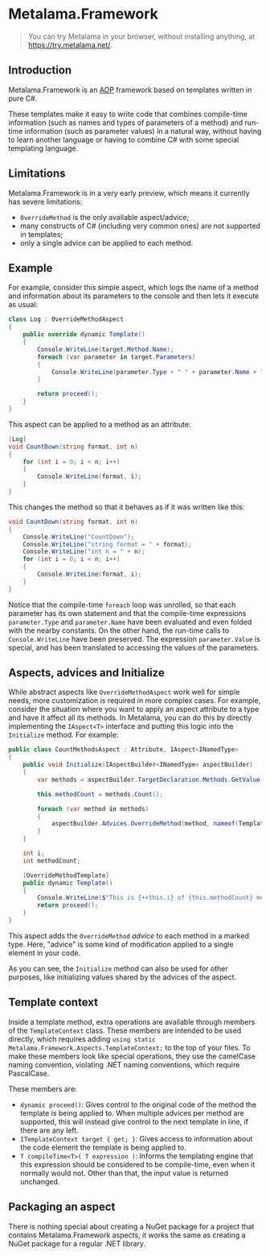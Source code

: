 # Metalama.Framework

> You can try Metalama in your browser, without installing anything, at <https://try.metalama.net/>.

## Introduction

Metalama.Framework is an [AOP](https://en.wikipedia.org/wiki/Aspect-oriented_programming) framework based on templates written in pure C#.

These templates make it easy to write code that combines compile-time information (such as names and types of parameters of a method) and run-time information (such as parameter values) in a natural way, without having to learn another language or having to combine C# with some special templating language.

## Limitations

Metalama.Framework is in a very early preview, which means it currently has severe limitations:

- `OverrideMethod` is the only available aspect/advice;
- many constructs of C# (including very common ones) are not supported in templates;
- only a single advice can be applied to each method.

## Example

For example, consider this simple aspect, which logs the name of a method and information about its parameters to the console and then lets it execute as usual:

```c#
class Log : OverrideMethodAspect
{
    public override dynamic Template()
    {
        Console.WriteLine(target.Method.Name);
        foreach (var parameter in target.Parameters)
        {
            Console.WriteLine(parameter.Type + " " + parameter.Name + " = " + parameter.Value);
        }

        return proceed();
    }
}
```

This aspect can be applied to a method as an attribute:

```c#
[Log]
void CountDown(string format, int n)
{
    for (int i = 0; i < n; i++)
    {
        Console.WriteLine(format, i);
    }
}
```

This changes the method so that it behaves as if it was written like this:

```c#
void CountDown(string format, int n)
{
    Console.WriteLine("CountDown");
    Console.WriteLine("string format = " + format);
    Console.WriteLine("int n = " + n);
    for (int i = 0; i < n; i++)
    {
        Console.WriteLine(format, i);
    }
}
```

Notice that the compile-time `foreach` loop was unrolled, so that each parameter has its own statement and that the compile-time expressions `parameter.Type` and `parameter.Name` have been evaluated and even folded with the nearby constants. On the other hand, the run-time calls to `Console.WriteLine` have been preserved. The expression `parameter.Value` is special, and has been translated to accessing the values of the parameters.

## Aspects, advices and Initialize

While abstract aspects like `OverrideMethodAspect` work well for simple needs, more customization is required in more complex cases. For example, consider the situation where you want to apply an aspect attribute to a type and have it affect all its methods. In Metalama, you can do this by directly implementing the `IAspect<T>` interface and putting this logic into the `Initialize` method. For example:

```c#
public class CountMethodsAspect : Attribute, IAspect<INamedType>
{
    public void Initialize(IAspectBuilder<INamedType> aspectBuilder)
    {
        var methods = aspectBuilder.TargetDeclaration.Methods.GetValue();

        this.methodCount = methods.Count();

        foreach (var method in methods)
        {
            aspectBuilder.Advices.OverrideMethod(method, nameof(Template));
        }
    }

    int i;
    int methodCount;

    [OverrideMethodTemplate]
    public dynamic Template()
    {
        Console.WriteLine($"This is {++this.i} of {this.methodCount} methods.");
        return proceed();
    }
}
```

This aspect adds the `OverrideMethod` *advice* to each method in a marked type. Here, "advice" is some kind of modification applied to a single element in your code.

As you can see, the `Initialize` method can also be used for other purposes, like initializing values shared by the advices of the aspect.

## Template context

Inside a template method, extra operations are available through members of the `TemplateContext` class. These members are intended to be used directly, which requires adding `using static Metalama.Framework.Aspects.TemplateContext;` to the top of your files. To make these members look like special operations, they use the camelCase naming convention, violating .NET naming conventions, which require PascalCase.

These members are:

- `dynamic proceed()`: Gives control to the original code of the method the template is being applied to. When multiple advices per method are supported, this will instead give control to the next template in line, if there are any left.
- `ITemplateContext target { get; }`: Gives access to information about the code element the template is being applied to.
- `T compileTime<T>( T expression )`: Informs the templating engine that this expression should be considered to be compile-time, even when it normally would not. Other than that, the input value is returned unchanged.

## Packaging an aspect

There is nothing special about creating a NuGet package for a project that contains Metalama.Framework aspects, it works the same as creating a NuGet package for a regular .NET library.
